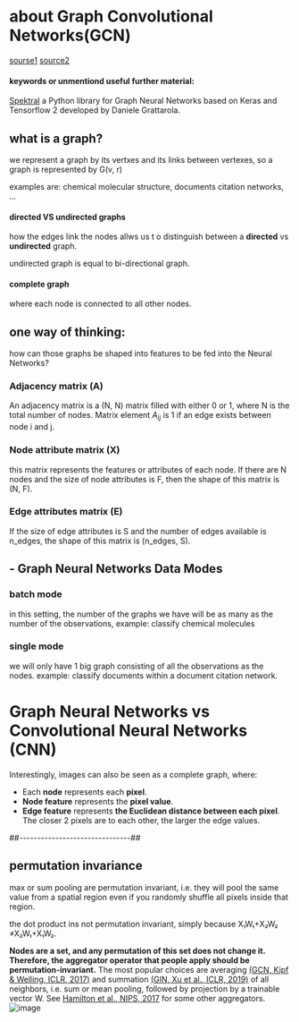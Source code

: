 # about Graph Convolutional Networks(GCN)
[sourse1](https://medium.com/analytics-vidhya/getting-the-intuition-of-graph-neural-networks-a30a2c34280d)
[source2](https://medium.com/@BorisAKnyazev/tutorial-on-graph-neural-networks-for-computer-vision-and-beyond-part-1-3d9fada3b80d)

#### keywords or unmentiond useful further material:
[Spektral](https://spektral.graphneural.network/) a Python library for Graph Neural Networks based on Keras and Tensorflow 2 developed by Daniele Grattarola.

## what is a graph?
we represent a graph by its vertxes and its links between vertexes, so a graph is represented by G(v, r)

examples are: chemical molecular structure, documents citation networks, ...
#### directed VS undirected graphs
how the edges link the nodes allws us t o distinguish between a __directed__ vs __undirected__ graph.

undirected graph is equal to bi-directional graph.
#### complete graph
where each node is connected to all other nodes.

## one way of thinking:
how can those graphs be shaped into features to be fed into the Neural Networks?

### Adjacency matrix (A)
An adjacency matrix is a (N, N) matrix filled with either 0 or 1, where N is the total number of nodes.
Matrix element $A_{ij}$ is 1 if an edge exists between node i and j.

### Node attribute matrix (X)
this matrix represents the features or attributes of each node. 
If there are N nodes and the size of node attributes is F, then the shape of this matrix is (N, F).

### Edge attributes matrix (E)
If the size of edge attributes is S and the number of edges available is n_edges, 
the shape of this matrix is (n_edges, S).

## - Graph Neural Networks Data Modes
### batch mode
in this setting, the number of the graphs we have will be as many as the number of the observations, example: classify chemical molecules
### single mode
we will only have 1 big graph consisting of all the observations as the nodes. example: classify documents within a document citation network.

# Graph Neural Networks vs Convolutional Neural Networks (CNN)
Interestingly, images can also be seen as a complete graph, where:
- Each __node__ represents each __pixel__.
- __Node feature__ represents the __pixel value__.
- __Edge feature__ represents __the Euclidean distance between each pixel__. The closer 2 pixels are to each other, the larger the edge values.

##-------------------------------##
## permutation invariance
max or sum pooling are permutation invariant, i.e. they will pool the same value from a spatial region even if you randomly shuffle all pixels inside that region.

the dot product ins not permutation invariant, simply because X₁W₁+X₂W₂ ≠X₂W₁+X₁W₂.

**Nodes are a set, and any permutation of this set does not change it. Therefore, the aggregator operator that people apply should be permutation-invariant.**  The most popular choices are averaging [(GCN, Kipf & Welling, ICLR, 2017)](https://arxiv.org/abs/1609.02907) and summation [(GIN, Xu et al., ICLR, 2019)](https://arxiv.org/abs/1810.00826) of all neighbors, i.e. sum or mean pooling, followed by projection by a trainable vector W. See [Hamilton et al., NIPS, 2017](https://arxiv.org/abs/1706.02216) for some other aggregators.
![image](https://miro.medium.com/max/700/1*r91KCqXWXm3ltrixv_kUcA.png)


